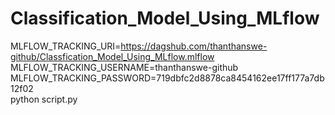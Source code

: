 # Classification_Model_Using_MLflow

MLFLOW_TRACKING_URI=https://dagshub.com/thanthanswe-github/Classfication_Model_Using_MLflow.mlflow \
MLFLOW_TRACKING_USERNAME=thanthanswe-github \
MLFLOW_TRACKING_PASSWORD=719dbfc2d8878ca8454162ee17ff177a7db12f02 \
python script.py

